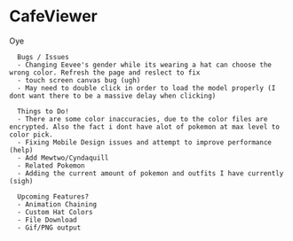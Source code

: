 # CafeViewer
Oye

      Bugs / Issues
      - Changing Eevee's gender while its wearing a hat can choose the wrong color. Refresh the page and reslect to fix
      - touch screen canvas bug (ugh)
      - May need to double click in order to load the model properly (I dont want there to be a massive delay when clicking)

      Things to Do!
      - There are some color inaccuracies, due to the color files are encrypted. Also the fact i dont have alot of pokemon at max level to color pick.
      - Fixing Mobile Design issues and attempt to improve performance (help)
      - Add Mewtwo/Cyndaquill
      - Related Pokemon
      - Adding the current amount of pokemon and outfits I have currently (sigh)

      Upcoming Features?
      - Animation Chaining
      - Custom Hat Colors
      - File Download
      - Gif/PNG output

